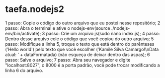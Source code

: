 # taefa.nodejs2
1 passo: Copie o código do outro arquivo que eu postei nesse repositório;
2 passo: Abra o terminal e ative o nodejs-env(source ./nodejs-env/bin/activate);
3 passo: Crie um arquivo js(sudo nano index.js);
4 passo: Dentro desse arquivo cole o código que você copiou do outro arquivo;
5 passo: Modifique a linha 5, troque o texto que está dentro do parênteses ('Hello world') pelo texto que você escolher ('Kamile Silva Camargo!\nData atual: ' + dataFormatada) (não esqueça de deixar dentro das aspas);
6 passo: Salve o arquivo;
7 passo: Abra seu navegador e digite "localhost:8027", o 8000 é a porta padrâo, você pode trocar modificando a linha 6 do arquivo.
